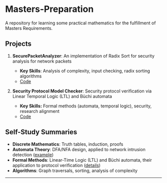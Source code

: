 # Masters-Preparation  
A repository for learning some practical mathematics for the fulfillment of Masters Requirements.  

## Projects  
1. **SecurePacketAnalyzer**: An implementation of Radix Sort for security analysis for network packets  
   - **Key Skills**: Analysis of complexity, input checking, radix sorting algorithms  
   - [Code](radix_sort_analyzer.py)  

2. **Security Protocol Model Checker**: Security protocol verification via Linear Temporal Logic (LTL) and Büchi automata  
   - **Key Skills:** Formal methods (automata, temporal logic), security, research alignment  
   - [Code](Checker/model_checker.py)  

## Self-Study Summaries  
- **Discrete Mathematics**: Truth tables, induction, proofs  
- **Automata Theory**: DFA/NFA design, applied to network intrusion detection ([example](radio_sort_analyzer_summary.md))  
- **Formal Methods**: Linear-Time Logic (LTL) and Büchi automata, their application to protocol verification ([details](formal_methods_summary.md))  
- **Algorithms**: Graph traversals, sorting, analysis of complexity  

---  
